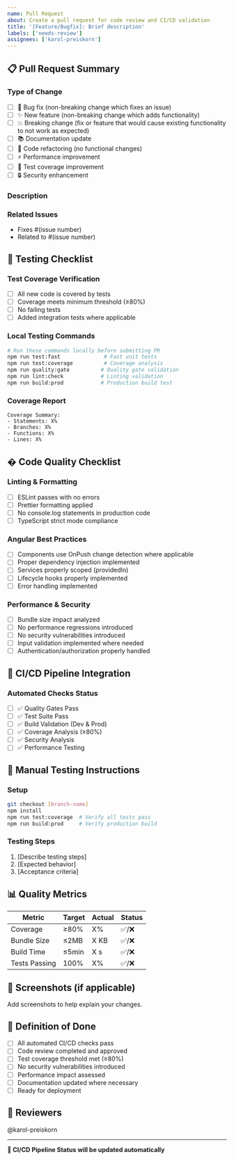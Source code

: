 ```yaml
---
name: Pull Request
about: Create a pull request for code review and CI/CD validation
title: '[Feature/Bugfix]: Brief description'
labels: ['needs-review']
assignees: ['karol-preiskorn']
---
```


## 📋 Pull Request Summary

### Type of Change

- [ ] 🐛 Bug fix (non-breaking change which fixes an issue)
- [ ] ✨ New feature (non-breaking change which adds functionality)
- [ ] 💥 Breaking change (fix or feature that would cause existing functionality to not work as expected)
- [ ] 📚 Documentation update
- [ ] 🔧 Code refactoring (no functional changes)
- [ ] ⚡ Performance improvement
- [ ] 🧪 Test coverage improvement
- [ ] 🔒 Security enhancement

### Description

<!-- Provide a clear and concise description of what this PR does -->

### Related Issues

- Fixes #(issue number)
- Related to #(issue number)

## 🧪 Testing Checklist

### Test Coverage Verification

- [ ] All new code is covered by tests
- [ ] Coverage meets minimum threshold (≥80%)
- [ ] No failing tests
- [ ] Added integration tests where applicable

### Local Testing Commands

```bash
# Run these commands locally before submitting PR
npm run test:fast              # Fast unit tests
npm run test:coverage          # Coverage analysis
npm run quality:gate          # Quality gate validation
npm run lint:check            # Linting validation
npm run build:prod            # Production build test
```

### Coverage Report

<!-- Paste coverage summary from `npm run test:coverage` -->

```
Coverage Summary:
- Statements: X%
- Branches: X%
- Functions: X%
- Lines: X%
```

## � Code Quality Checklist

### Linting & Formatting

- [ ] ESLint passes with no errors
- [ ] Prettier formatting applied
- [ ] No console.log statements in production code
- [ ] TypeScript strict mode compliance

### Angular Best Practices

- [ ] Components use OnPush change detection where applicable
- [ ] Proper dependency injection implemented
- [ ] Services properly scoped (providedIn)
- [ ] Lifecycle hooks properly implemented
- [ ] Error handling implemented

### Performance & Security

- [ ] Bundle size impact analyzed
- [ ] No performance regressions introduced
- [ ] No security vulnerabilities introduced
- [ ] Input validation implemented where needed
- [ ] Authentication/authorization properly handled

## 🚀 CI/CD Pipeline Integration

### Automated Checks Status

<!-- These will be automatically updated by GitHub Actions -->

- [ ] ✅ Quality Gates Pass
- [ ] ✅ Test Suite Pass
- [ ] ✅ Build Validation (Dev & Prod)
- [ ] ✅ Coverage Analysis (≥80%)
- [ ] ✅ Security Analysis
- [ ] ✅ Performance Testing

## 📱 Manual Testing Instructions

### Setup

```bash
git checkout [branch-name]
npm install
npm run test:coverage  # Verify all tests pass
npm run build:prod     # Verify production build
```

### Testing Steps

1. [Describe testing steps]
2. [Expected behavior]
3. [Acceptance criteria]

## 📊 Quality Metrics

<!-- These will be populated by the CI/CD pipeline -->

| Metric        | Target | Actual | Status |
| ------------- | ------ | ------ | ------ |
| Coverage      | ≥80%   | X%     | ✅/❌  |
| Bundle Size   | ≤2MB   | X KB   | ✅/❌  |
| Build Time    | ≤5min  | X s    | ✅/❌  |
| Tests Passing | 100%   | X%     | ✅/❌  |

## 📸 Screenshots (if applicable)

Add screenshots to help explain your changes.

## 🎯 Definition of Done

- [ ] All automated CI/CD checks pass
- [ ] Code review completed and approved
- [ ] Test coverage threshold met (≥80%)
- [ ] No security vulnerabilities introduced
- [ ] Performance impact assessed
- [ ] Documentation updated where necessary
- [ ] Ready for deployment

## 👥 Reviewers

@karol-preiskorn

---

**🤖 CI/CD Pipeline Status will be updated automatically**
